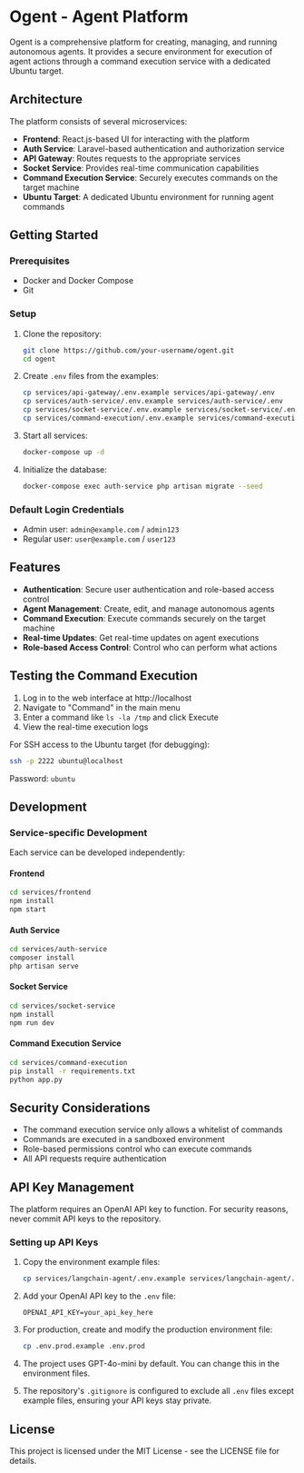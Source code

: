 # Ogent - Agent Platform

Ogent is a comprehensive platform for creating, managing, and running autonomous agents. It provides a secure environment for execution of agent actions through a command execution service with a dedicated Ubuntu target.

## Architecture

The platform consists of several microservices:

- **Frontend**: React.js-based UI for interacting with the platform
- **Auth Service**: Laravel-based authentication and authorization service
- **API Gateway**: Routes requests to the appropriate services
- **Socket Service**: Provides real-time communication capabilities
- **Command Execution Service**: Securely executes commands on the target machine
- **Ubuntu Target**: A dedicated Ubuntu environment for running agent commands

## Getting Started

### Prerequisites

- Docker and Docker Compose
- Git

### Setup

1. Clone the repository:
   ```bash
   git clone https://github.com/your-username/ogent.git
   cd ogent
   ```

2. Create `.env` files from the examples:
   ```bash
   cp services/api-gateway/.env.example services/api-gateway/.env
   cp services/auth-service/.env.example services/auth-service/.env
   cp services/socket-service/.env.example services/socket-service/.env
   cp services/command-execution/.env.example services/command-execution/.env
   ```

3. Start all services:
   ```bash
   docker-compose up -d
   ```

4. Initialize the database:
   ```bash
   docker-compose exec auth-service php artisan migrate --seed
   ```

### Default Login Credentials

- Admin user: `admin@example.com` / `admin123`
- Regular user: `user@example.com` / `user123`

## Features

- **Authentication**: Secure user authentication and role-based access control
- **Agent Management**: Create, edit, and manage autonomous agents
- **Command Execution**: Execute commands securely on the target machine
- **Real-time Updates**: Get real-time updates on agent executions
- **Role-based Access Control**: Control who can perform what actions

## Testing the Command Execution

1. Log in to the web interface at http://localhost
2. Navigate to "Command" in the main menu
3. Enter a command like `ls -la /tmp` and click Execute
4. View the real-time execution logs

For SSH access to the Ubuntu target (for debugging):
```bash
ssh -p 2222 ubuntu@localhost
```
Password: `ubuntu`

## Development

### Service-specific Development

Each service can be developed independently:

#### Frontend
```bash
cd services/frontend
npm install
npm start
```

#### Auth Service
```bash
cd services/auth-service
composer install
php artisan serve
```

#### Socket Service
```bash
cd services/socket-service
npm install
npm run dev
```

#### Command Execution Service
```bash
cd services/command-execution
pip install -r requirements.txt
python app.py
```

## Security Considerations

- The command execution service only allows a whitelist of commands
- Commands are executed in a sandboxed environment
- Role-based permissions control who can execute commands
- All API requests require authentication

## API Key Management

The platform requires an OpenAI API key to function. For security reasons, never commit API keys to the repository.

### Setting up API Keys

1. Copy the environment example files:
   ```bash
   cp services/langchain-agent/.env.example services/langchain-agent/.env
   ```

2. Add your OpenAI API key to the `.env` file:
   ```
   OPENAI_API_KEY=your_api_key_here
   ```

3. For production, create and modify the production environment file:
   ```bash
   cp .env.prod.example .env.prod
   ```

4. The project uses GPT-4o-mini by default. You can change this in the environment files.

5. The repository's `.gitignore` is configured to exclude all `.env` files except example files, ensuring your API keys stay private.

## License

This project is licensed under the MIT License - see the LICENSE file for details. 